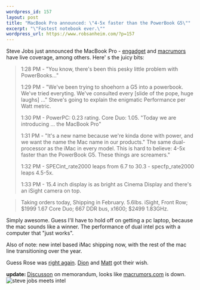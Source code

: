 ```yaml
--- 
wordpress_id: 157
layout: post
title: "MacBook Pro announced: \"4-5x faster than the PowerBook G5\""
excerpt: "\"Fastest notebook ever.\""
wordpress_url: https://www.robsanheim.com/?p=157
---
```

Steve Jobs just announced the MacBook Pro - <a href="https://www.engadget.com/2006/01/10/steve-jobs-keynote-live-from-macworld-2006/">engadget</a> and <a href="https://www.macrumorslive.com/web/">macrumors</a> have live coverage, among others.  Here' s the juicy bits:

<blockquote>1:28 PM - "You know, there's been this pesky little problem with PowerBooks..."

1:29 PM - "We've been trying to shoehorn a G5 into a powerbook.  We've tried everyting.  We've consulted every [slide of the pope, huge laughs] ..." Steve's going to explain the enigmatic Performance per Watt metric.

1:30 PM - PowerPC: 0.23 rating.  Core Duo: 1.05. "Today we are introducing ... the MacBook Pro"

1:31 PM - "It's a new name because we're kinda done with power, and we want the name the Mac name in our products." The same dual-processor as the iMac in every model. This is hard to believe: 4-5x faster than the PowerBook G5.  These things are screamers."

1:32 PM - SPECint_rate2000 leaps from 6.7 to 30.3 - specfp_rate2000 leaps 4.5-5x.

1:33 PM - 15.4 inch display is as bright as Cinema Display and there's an iSight camera on top.</blockquote>

<blockquote>Taking orders today, Shipping in February.
5.6lbs. iSight, Front Row; 
$1999 1.67 Core Duo; 
667 DDR bus, x1600; 
$2499 1.83GHz.</blockquote>

Simply awesome.  Guess I'll have to hold off on getting a pc laptop, because the mac sounds like a winner.  The performance of dual intel pcs with a computer that "just works".

Also of note: new intel based iMac shipping now, with the rest of the mac line transitioning over the year.

Guess Rose was <a href="https://www.typepad.com/t/trackback/4004591">right again</a>.  <a href="https://www.almaer.com/blog/archives/001129.html">Dion</a> and <a href="https://raibledesigns.com/page/rd?anchor=steve_please_announce_intel_powerbooks">Matt</a> got their wish.

<b>update: </b><a href="https://tech.memeorandum.com/060110/p46#a060110p46">Discusson</a> on memorandum, looks like <a href="https://www.macrumors.com">macrumors.com</a> is down.
<img src='/wp-content/mac_intel.jpg' alt='steve jobs meets intel' />
